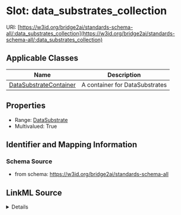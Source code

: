 # Slot: data_substrates_collection

URI: [https://w3id.org/bridge2ai/standards-schema-all/:data_substrates_collection](https://w3id.org/bridge2ai/standards-schema-all/:data_substrates_collection)



<!-- no inheritance hierarchy -->




## Applicable Classes

| Name | Description |
| --- | --- |
[DataSubstrateContainer](DataSubstrateContainer.md) | A container for DataSubstrates






## Properties

* Range: [DataSubstrate](DataSubstrate.md)
* Multivalued: True








## Identifier and Mapping Information







### Schema Source


* from schema: https://w3id.org/bridge2ai/standards-schema-all




## LinkML Source

<details>
```yaml
name: data_substrates_collection
from_schema: https://w3id.org/bridge2ai/standards-schema-all
rank: 1000
multivalued: true
alias: data_substrates_collection
domain_of:
- DataSubstrateContainer
range: DataSubstrate
inlined: true
inlined_as_list: true

```
</details>